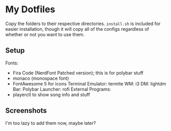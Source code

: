 # My Dotfiles
Copy the folders to their respective directories. `install.sh` is included for easier installation, though it will copy all of the configs regardless of whether or not you want to use them.
## Setup
Fonts:
- Fira Code (NerdFont Patched version); this is for polybar stuff
- monaco (monospace font)
- FontAwesome 5 for icons
Terminal Emulator: termite
WM: i3
DM: lightdm
Bar: Polybar
Launcher: rofi
External Programs:
- playerctl to show song info and stuff

## Screenshots
I'm too lazy to add them now, maybe later?
